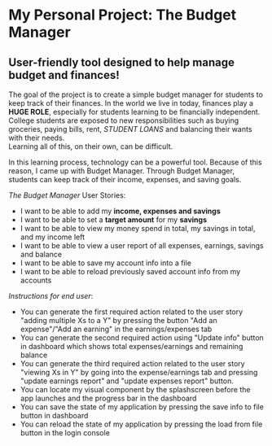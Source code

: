 # My Personal Project: The Budget Manager

## User-friendly tool designed to help manage budget and finances!

The goal of the project is to create a simple budget manager for students to 
keep track of their finances. In the world we live in today, finances play a
**HUGE ROLE**, especially for students learning to be financially independent.
College students are exposed to new responsibilities such as buying groceries,
paying bills, rent, *STUDENT LOANS* and balancing their wants with their needs.  
Learning all of this, on their own, can be difficult.

In this learning process, technology can be a powerful tool. Because of this reason,
I came up with Budget Manager. Through Budget Manager, students can keep track of their income, 
expenses, and saving goals.  


*The Budget Manager* User Stories:
- I want to be able to add my **income, expenses and savings**
- I want to be able to set a **target amount** for my **savings** 
- I want to be able to view my money spend in total, my savings in total, and my income left
- I want to be able to view a user report of all expenses, earnings, savings and balance
- I want to be able to save my account info into a file
- I want to be able to reload previously saved account info from my accounts


*Instructions for end user*:
- You can generate the first required action related to the user story "adding multiple Xs to a Y" by pressing the button "Add an expense"/"Add an earning" in the earnings/expenses tab
- You can generate the second required action using "Update info" button in dashboard which shows total expenses/earnings and remaining balance
- You can generate the third required action related to the user story "viewing Xs in Y" by going into the expense/earnings tab and pressing "update earnings report" and "update expenses report" button.
- You can locate my visual component by the splashscreen before the app launches and the progress bar in the dashboard
- You can save the state of my application by pressing the save info to file button in dashboard
- You can reload the state of my application by pressing the load from file button in the login console
